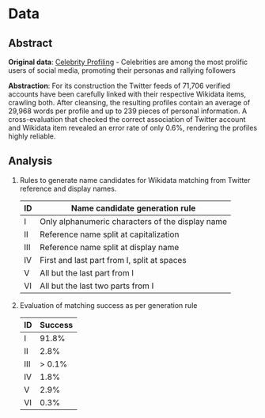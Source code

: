 # Data 

## Abstract
**Original data**: [Celebrity Profiling](https://aclanthology.org/P19-1249/) - Celebrities are among the most prolific users of social media, promoting their personas and rallying followers

**Abstraction**: For its construction the Twitter feeds of 71,706 verified accounts have been carefully linked with their respective Wikidata items, crawling both. After cleansing, the resulting profiles contain an average of 29,968 words per profile and up to 239 pieces of personal information. A cross-evaluation that checked the correct association of Twitter account and Wikidata item revealed an error rate of only 0.6%, rendering the profiles highly reliable.

## Analysis

1. Rules to generate name candidates for Wikidata matching from Twitter reference and display names.

	| **ID** | **Name candidate generation rule**               |
	|--------|--------------------------------------------------|
	| I      | Only alphanumeric characters of the display name |
	| II     | Reference name split at capitalization           |
	| III    | Reference name split at display name             |
	| IV     | First and last part from I, split at spaces      |
	| V      | All but the last part from I                     |
	| VI     | All but the last two parts from I                |

2. Evaluation of matching success as per generation rule

	| **ID** | **Success** |
	|--------|-------------|
	| I      | 91.8%       |
	| II     | 2.8%        |
	| III    | > 0.1%      |
	| IV     | 1.8%        |
	| V      | 2.9%        |
	| VI     | 0.3%        |